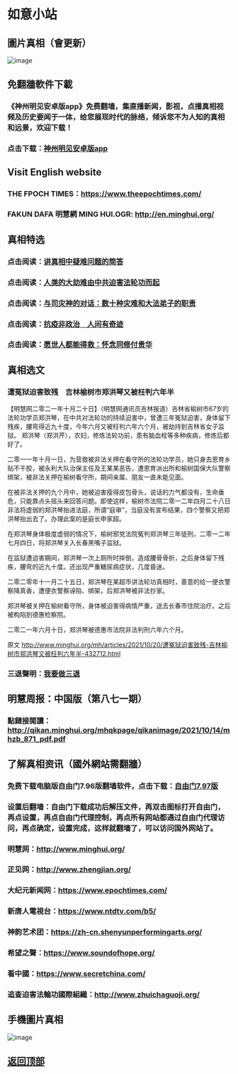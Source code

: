 # 如意小站

## 圖片真相（會更新）

![image](https://user-images.githubusercontent.com/79625284/138204012-a4e3325b-cc10-4046-b18f-de7f8c7b85d9.png)

## 免翻牆軟件下載

### 《神州明见安卓版app》免费翻墙，集直播新闻，影视，点播真相视频及历史要闻于一体，给您展现时代的脉络，倾诉您不为人知的真相和远景，欢迎下载！

### 点击下载：[神州明见安卓版app](https://github.com/pinhe91/tuiguang/files/7240768/_5.1.zip)

## Visit English website

### THE FPOCH TIMES：https://www.theepochtimes.com/

### FAKUN DAFA 明慧網 MING HUI.OGR: http://en.minghui.org/

## 真相特选

### 点击阅读：[讲真相中疑难问题的简答](https://github.com/pinhe91/jcxw3/tree/main)

### 点击阅读：[人类的大劫难由中共迫害法轮功而起](https://github.com/pinhe91/jcxw4/tree/main) 

### 点击阅读：[与司灾神的对话：数十种灾难和大法弟子的职责](https://github.com/pinhe91/jcxw1/tree/main) 

### 点击阅读：[抗疫非政治　人间有奇迹](https://github.com/pinhe91/jcxw2/tree/main) 

### 点击阅读：[愿世人都能得救：怀念同修付贵华](https://github.com/pinhe91/jcxw5/tree/main)

## 真相选文

### 遭冤狱迫害致残　吉林榆树市郑洪琴又被枉判六年半

【明慧网二零二一年十月二十日】（明慧网通讯员吉林报道）吉林省榆树市67岁的法轮功学员郑洪琴，在中共对法轮功的持续迫害中，曾遭三年冤狱迫害，身体留下残疾，腰弯得近九十度，今年六月又被枉判六年六个月，被劫持到吉林省女子监狱。
郑洪琴（郑洪芹），农妇，修炼法轮功前，患有脑血栓等多种疾病，修炼后都好了。

二零一一年十月一日，为营救被非法关押在看守所的法轮功学员，她只身去恩育乡贴不干胶，被永利大队治保主任及王某某恶告，遭恩育派出所和榆树国保大队警察绑架，被非法关押在榆树看守所，期间亲属、朋友一直未能见面。

在被非法关押的九个月中，她被迫害瘦得皮包骨头，说话的力气都没有，生命垂危，只能靠点头摇头来回答问题。即使这样，榆树市法院二零一二年四月二十八日非法将虚弱的郑洪琴抬进法庭，所谓“庭审”，当庭没有宣布结果，四个警察又把郑洪琴抬出去了。办理此案的是庭长申家超。

在郑洪琴身体极度虚弱的情况下，榆树邪党法院冤判郑洪琴三年徒刑，二零一二年七月四日，将郑洪琴关入长春黑嘴子监狱。

在监狱遭迫害期间，郑洪琴一次上厕所时摔倒，造成腰骨骨折，之后身体留下残疾，腰弯的近九十度。还出现严重糖尿病症状，几度昏迷。

二零二零年十一月二十五日，郑洪琴在某超市讲法轮功真相时，善意的给一便衣警察降真香，遭便衣警察诬陷、绑架，后郑洪琴被非法抄家。

郑洪琴被关押在榆树看守所，身体被迫害得病情严重，送去长春市住院治疗。之后被构陷到德惠检察院。

二零二一年六月十日，郑洪琴被德惠市法院非法判刑六年六个月。

原文 http://www.minghui.org/mh/articles/2021/10/20/遭冤狱迫害致残-吉林榆树市郑洪琴又被枉判六年半-432712.html

### 三退聲明：[我要做三退](http://tuidang.ddns.net/)

## 明慧周报：中国版（第八七一期）

### 點鏈接閱讀：http://qikan.minghui.org/mhqkpage/qikanimage/2021/10/14/mhzb_871_pdf.pdf

## 了解真相资讯（國外網站需翻牆）

### 免费下载电脑版自由门7.96版翻墙软件，点击下载：[自由门7.97版](https://github.com/pinhe91/tuiguang/files/6839679/fg797r.zip)

### 设置后翻墙：自由门下载成功后解压文件，再双击图标打开自由门，再点设置，再点自由门代理控制，再点所有网站都通过自由门代理访问，再点确定，设置完成，这样就翻墙了，可以访问国外网站了。

### 明慧网：http://www.minghui.org/

### 正见网：http://www.zhengjian.org/

### 大纪元新闻网：https://www.epochtimes.com/

### 新唐人電視台：https://www.ntdtv.com/b5/

### 神韵艺术团：https://zh-cn.shenyunperformingarts.org/

### 希望之聲：https://www.soundofhope.org/

### 看中國：https://www.secretchina.com/

### 追查迫害法輪功國際組織：http://www.zhuichaguoji.org/

## 手機圖片真相

![image](https://user-images.githubusercontent.com/79625284/137106124-8fd45444-ee2b-479c-8b57-ee73bfe92252.png)

## [返回顶部](https://git.io/Js3EY)
